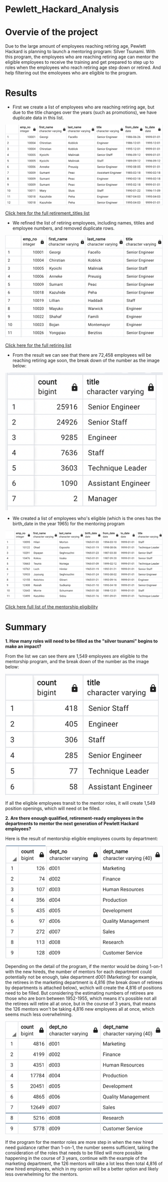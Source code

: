 # Pewlett_Hackard_Analysis

# Overvie of the project
Due to the large amount of employees reaching retiring age, Pewlett Hackard is planning to launch a mentoring program: Silver Tsunami. With this program, the employees who are reaching retiring age can mentor the eligible employees to receive the training and get prepared to step up to roles when the employees who reach retiring age step down or retired. And help filtering out the emoloyees who are eligible to the program.
# Results
- First we create a list of employees who are reaching retiring age, but due to the title changes over the years (such as promotions), we have duplicate data in this list.

![retirement titles](Resources/retirement_titles.png)

[Click here for the full retirement_titles list](Data/Retirement_titles.csv)


- We refined the list of retiring employees, including names, titiles and employee numbers, and removed duplicate rows.

![Retiring list](Resources/retiring_list.png)

[Click here for the full retiring list](Data/unique_title.csv)


- From the result we can see that there are 72,458 employees will be reaching retiring age soon, the break down of the number as the image below:

![Retiring counts by titles](Resources/retiring_titles_count.png)

- We created a list of employees who's eligible (which is the ones has the birth_date in the year 1965) for the mentoring program

![Mentorship eligibilty](Resources/mentorship_eligibility.png)

[Click here full list of the mentorship eligibility](Data/mentorship_eligibility.csv)

# Summary
**1. How many roles will need to be filled as the "silver tsunami" begins to make an impact?**

From the list we can see there are 1,549 employees are eligible to the mentorship program, and the break down of the number as the image below:

![Mentorship eligibility counts](Resources/mentorship_count.png)

If all the eligible employees transit to the mentor roles, it will create 1,549 position openings, which will need ot be filled.

**2. Are there enough qualified, retirement-ready employees in the departments to mentor the next generation of Pewlett Hackard employees?**

Here is the result of mentorship eligible employees counts by department:

![Mentorship eligibility count by department](Resources/mentorship_count_by_dept.png)

Depending on the detail of the program, if the mentor would be doing 1-on-1 with the new hireds, the number of mentors for each department could potentially not be enough, take department d001 (Marketing) for example, the retirees in the marketing department is 4,816 (the break down of retirees by departments is attached below), wchich will create the 4,816 of positions need to be filled. But considering the estimating numbers of retirees are those who are born between 1952-1955, which means it's possible not all the retirees will retire all at once, but in the course of 3 years, that means the 126 mentors won't be taking 4,816 new employees all at once, which seems much less overwhelming.

![Retirees count by department](Resources/retirees_by_dept.png)

If the program for the mentor roles are more step in when the new hired need guidance rather than 1-on-1, the number seems sufficient, taking the consideration of the roles that needs to be filled will more possible happening in the course of 3 years, continue with the example of the marketing department, the 126 mentors will take a lot less then total 4,816 of new hired employees, which in my opnion will be a better option and likely less overwhelming for the mentors.

